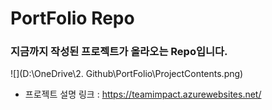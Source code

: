 ﻿# PortFolio Repo
### 지금까지 작성된 프로젝트가 올라오는 Repo입니다.  

![](D:\OneDrive\2. Github\PortFolio\ProjectContents.png)

- 프로젝트 설명 링크 : https://teamimpact.azurewebsites.net/